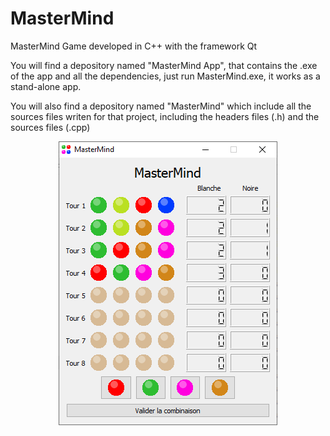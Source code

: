 # MasterMind
MasterMind Game developed in C++ with the framework Qt

You will find a depository named "MasterMind App", that contains the .exe of the app and all the dependencies, just run MasterMind.exe, it works as a stand-alone app.

You will also find a depository named "MasterMind" which include all the sources files writen for that project, including the headers files (.h) and the sources files (.cpp)
<p align="center">
  <img src="Apercu.png">
</p>
